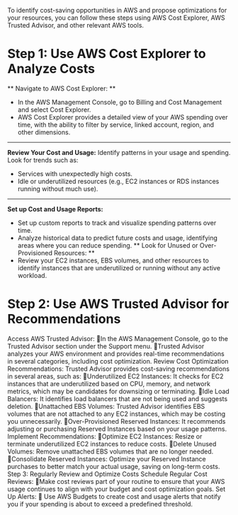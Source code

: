 To identify cost-saving opportunities in AWS and propose optimizations for your resources, you can follow these steps using AWS Cost Explorer, AWS Trusted Advisor, and other relevant AWS tools.
# Step 1: Use AWS Cost Explorer to Analyze Costs
** Navigate to AWS Cost Explorer: **
* In the AWS Management Console, go to Billing and Cost Management and select Cost Explorer.
* AWS Cost Explorer provides a detailed view of your AWS spending over time, with the ability to filter by service, linked account, region, and other dimensions.
---

**Review Your Cost and Usage:**
Identify patterns in your usage and spending. Look for trends such as:
* Services with unexpectedly high costs.
* Idle or underutilized resources (e.g., EC2 instances or RDS instances running without much use).

---

**Set up Cost and Usage Reports:**
* Set up custom reports to track and visualize spending patterns over time.
* Analyze historical data to predict future costs and usage, identifying areas where you can reduce spending.
** Look for Unused or Over-Provisioned Resources: **
* Review your EC2 instances, EBS volumes, and other resources to identify instances that are underutilized or running without any active workload.

# Step 2: Use AWS Trusted Advisor for Recommendations
Access AWS Trusted Advisor:
In the AWS Management Console, go to the Trusted Advisor section under the Support menu.
Trusted Advisor analyzes your AWS environment and provides real-time recommendations in several categories, including cost optimization.
Review Cost Optimization Recommendations:
Trusted Advisor provides cost-saving recommendations in several areas, such as:
Underutilized EC2 Instances: It checks for EC2 instances that are underutilized based on CPU, memory, and network metrics, which may be candidates for downsizing or terminating.
Idle Load Balancers: It identifies load balancers that are not being used and suggests deletion.
Unattached EBS Volumes: Trusted Advisor identifies EBS volumes that are not attached to any EC2 instances, which may be costing you unnecessarily.
Over-Provisioned Reserved Instances: It recommends adjusting or purchasing Reserved Instances based on your usage patterns.
Implement Recommendations:
Optimize EC2 Instances: Resize or terminate underutilized EC2 instances to reduce costs.
Delete Unused Volumes: Remove unattached EBS volumes that are no longer needed.
Consolidate Reserved Instances: Optimize your Reserved Instance purchases to better match your actual usage, saving on long-term costs.
Step 3: Regularly Review and Optimize Costs
Schedule Regular Cost Reviews:
Make cost reviews part of your routine to ensure that your AWS usage continues to align with your budget and cost optimization goals.
Set Up Alerts:
 Use AWS Budgets to create cost and usage alerts that notify you if your spending is about to exceed a predefined threshold.

